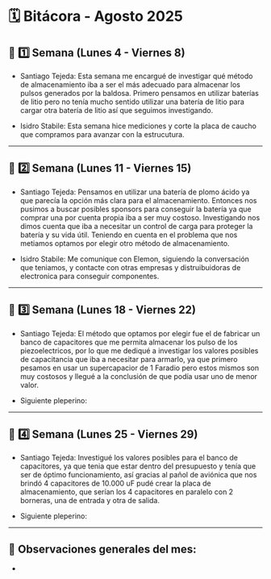 # 🗓️ Bitácora - Agosto 2025

## 📅 1️⃣ Semana (Lunes 4 - Viernes 8)


-  Santiago Tejeda: Esta semana me encargué de investigar qué método de almacenamiento iba a ser el más adecuado para almacenar los pulsos generados por la baldosa. Primero pensamos en utilizar baterías de litio pero no tenía mucho sentido utilizar una batería de litio para cargar otra batería de litio así que seguimos investigando.

-  Isidro Stabile: Esta semana hice mediciones y corte la placa de caucho que compramos para avanzar con la estrucutura.

---

## 📅 2️⃣ Semana (Lunes 11 - Viernes 15)


-  Santiago Tejeda: Pensamos en utilizar una batería de plomo ácido ya que parecía la opción más clara para el almacenamiento. Entonces nos pusimos a buscar posibles sponsors para conseguir la batería ya que comprar una por cuenta propia iba a ser muy costoso. Investigando nos dimos cuenta que iba a necesitar un control de carga para proteger la batería y su vida útil. Teniendo en cuenta en el problema que nos metiamos optamos por elegir otro método de almacenamiento.

-  Isidro Stabile: Me comunique con Elemon, siguiendo la conversación que teniamos, y contacte con otras empresas y distruibuidoras de electronica para conseguir componentes.

---

## 📅 3️⃣ Semana (Lunes 18 - Viernes 22)


-  Santiago Tejeda: El método que optamos por elegir fue el de fabricar un banco de capacitores que me permita almacenar los pulso de los piezoelectricos, por lo que me dediqué a investigar los valores posibles de capacitancia que iba a necesitar para armarlo, ya que primero pesamos en usar un supercapacior de 1 Faradio pero estos mismos son muy costosos y llegué a la conclusión de que podía usar uno de menor valor.

-  Siguiente pleperino:

---

## 📅 4️⃣ Semana (Lunes 25 - Viernes 29)

 
-  Santiago Tejeda: Investigué los valores posibles para el banco de capacitores, ya que tenia que estar dentro del presupuesto y tenía que ser de óptimo funcionamiento, así gracias al pañol de aviónica que nos brindó 4 capacitores de 10.000 uF pudé crear la placa de almacenamiento, que serían los 4 capacitores en paralelo con 2 borneras, una de entrada y otra de salida.

-  Siguiente pleperino:

---

🧾 **Observaciones generales del mes:**  
-  
-  
